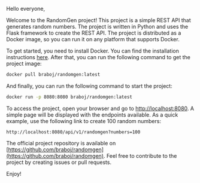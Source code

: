 Hello everyone,

Welcome to the RandomGen project! This project is a simple REST API that
generates random numbers. The project is written in Python and uses the
Flask framework to create the REST API. The project is distributed as a
Docker image, so you can run it on any platform that supports Docker.

To get started, you need to install Docker. You can find the installation
instructions [here](https://docs.docker.com/engine/install/). After that, 
you can run the following command to get the project image:

```bash
docker pull braboj/randomgen:latest
```

And finally, you can run the following command to start the project:

```bash
docker run -p 8080:8080 braboj/randomgen:latest
```

To access the project, open your browser and go to 
[http://localhost:8080](http://localhost:8080). A simple page will be 
displayed with the endpoints available. As a quick example, use the 
following link to create 100 random numbers:

```text
http://localhost:8080/api/v1/randomgen?numbers=100
```

The official project repository is available on 
[https://github.com/braboj/randomgen](https://github.com/braboj/randomgen). 
Feel free to contribute to the project by creating issues or pull requests.

Enjoy!

